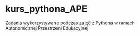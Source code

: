 # kurs_pythona_APE
Zadania wykorzystywane podczas zajęć z Pythona w ramach Autonomicznej Przestrzeni Edukacyjnej
